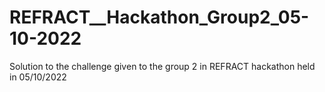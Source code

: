 # REFRACT__Hackathon_Group2_05-10-2022
Solution to the challenge given to the group 2 in REFRACT hackathon held in 05/10/2022

